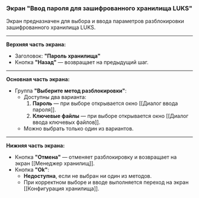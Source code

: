 ### Экран "Ввод пароля для зашифрованного хранилища LUKS"

Экран предназначен для выбора и ввода параметров разблокировки зашифрованного хранилища LUKS.

---

**Верхняя часть экрана:**
- Заголовок: **"Пароль хранилища"**
- Кнопка **"Назад"** — возвращает на предыдущий шаг.

---

**Основная часть экрана:**

- Группа **"Выберите метод разблокировки"**:
  - Доступны два варианта:
    1. **Пароль** — при выборе открывается окно [[Диалог ввода пароля]].
    2. **Ключевые файлы** — при выборе открывается окно [[Диалог ввода ключевых файлов]].
  - Можно выбрать только один из вариантов.

---

**Нижняя часть экрана:**

- Кнопка **"Отмена"** — отменяет разблокировку и возвращает на экран [[Менеджер хранилищ]].
- Кнопка **"Ok"**:
  - **Недоступна**, если не выбран ни один из методов.
  - При корректном выборе и вводе выполняется переход на экран [[Конфигурация хранилища]].
